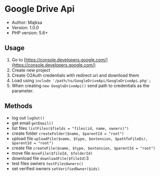 # Google Drive Api

* Author: Majksa
* Version: 1.0.0
* PHP version: 5.6+

## Usage

1. Go to [https://console.developers.google.com/](https://console.developers.google.com/)
2. Create new project
3. Create O2Auth credentials with redirect uri and download them
4. Load using `include '/path/to/GoogleDriveApi/GoogleDriveApi.php';`
5. When creating `new GoogleDriveApi()` send path to credentials as the parameter.

## Methods

* log out `logOut()`
* get email `getEmail()`
* list files `listFiles($fields = "files(id, name, owners)")`
* create folder `createFolder($name, $parentId = "root")`
* upload file `uploadFile($name, $type, $extension, $pathToFileDir, $parentId = "root")`
* create file `createFile($name, $type, $extension, $parentId = "root")`
* move file `moveFile($fileId, $folderId)`
* download file `downloadFile($fileId)`3
* test files owners `testFilesOwners()`
* set verified owners `setVerifiedOwner($ids)`